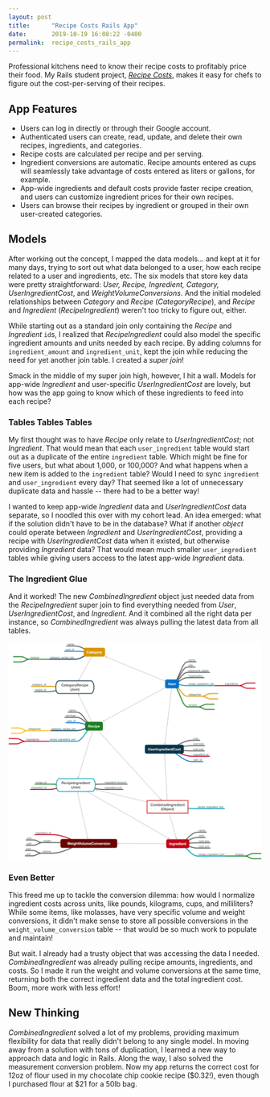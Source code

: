 ```yaml
---
layout: post
title:      "Recipe Costs Rails App"
date:       2019-10-19 16:08:22 -0400
permalink:  recipe_costs_rails_app
---
```


Professional kitchens need to know their recipe costs to profitably price their food. My Rails student project, [_Recipe Costs_](https://github.com/aparkening/recipe_costs), makes it easy for chefs to figure out the cost-per-serving of their recipes.
 
## App Features
- Users can log in directly or through their Google account.
- Authenticated users can create, read, update, and delete their own recipes, ingredients, and categories.
- Recipe costs are calculated per recipe and per serving. 
- Ingredient conversions are automatic. Recipe amounts entered as cups will  seamlessly take advantage of costs entered as liters or gallons, for example.
- App-wide ingredients and default costs provide faster recipe creation, and users can customize ingredient prices for their own recipes.
- Users can browse their recipes by ingredient or grouped in their own user-created categories.

## Models
After working out the concept, I mapped the data models... and kept at it for many days, trying to sort out what data belonged to a user, how each recipe related to a user and ingredients, etc. The six models that store key data were pretty straightforward: *User, Recipe, Ingredient, Category, UserIngredientCost*, and *WeightVolumeConversions*. And the initial modeled relationships between *Category* and *Recipe* (*CategoryRecipe*), and *Recipe* and *Ingredient* (*RecipeIngredient*) weren't too tricky to figure out, either.

While starting out as a standard join only containing the *Recipe* and *Ingredient* `id`s, I realized that *RecipeIngredient* could also model the specific ingredient amounts and units needed by each recipe. By adding columns for `ingredient_amount` and `ingredient_unit`, kept the join while reducing the need for yet another join table. I created a *super join*!

Smack in the middle of my super join high, however, I hit a wall. Models for app-wide *Ingredient* and user-specific *UserIngredientCost* are lovely, but how was the app going to know which of these ingredients to feed into each recipe?

### Tables Tables Tables
My first thought was to have *Recipe* only relate to *UserIngredientCost*; not *Ingredient*. That would mean that each `user_ingredient` table would start out as a duplicate of the entire `ingredient` table. Which might be fine for five users, but what about 1,000, or 100,000? And what happens when a new item is added to the `ingredient` table? Would I need to sync `ingredient` and `user_ingredient` every day? That seemed like a lot of unnecessary duplicate data and hassle -- there had to be a better way!

I wanted to keep app-wide *Ingredient* data and *UserIngredientCost* data separate, so I noodled this over with my cohort lead. An idea emerged: what if the solution didn't have to be in the database? What if another *object* could operate between *Ingredient* and *UserIngredientCost*, providing a recipe with *UserIngredientCost* data when it existed, but otherwise providing *Ingredient* data? That would mean much smaller `user_ingredient` tables while giving users access to the latest app-wide *Ingredient* data.

### The Ingredient Glue
And it worked! The new *CombinedIngredient* object just needed data from the *RecipeIngredient* super join to find everything needed from *User*, *UserIngredientCost*, and *Ingredient*. And it combined all the right data per instance, so *CombinedIngredient* was always pulling the latest data from all tables. 

![](https://github.com/aparkening/recipe_costs/blob/master/public/images/recipe-costs-data-models.png?raw=true)

### Even Better
This freed me up to tackle the conversion dilemma: how would I normalize ingredient costs across units, like pounds, kilograms, cups, and milliliters? While some items, like molasses, have very specific volume and weight conversions, it didn't make sense to store all possible conversions in the `weight_volume_conversion` table -- that would be so much work to populate and maintain!

But wait. I already had a trusty object that was accessing the data I needed. *CombinedIngredient* was already pulling recipe amounts, ingredients, and costs. So I made it run the weight and volume conversions at the same time, returning both the correct ingredient data and the total ingredient cost. Boom, more work with less effort!

## New Thinking
*CombinedIngredient* solved a lot of my problems, providing maximum flexibility for data that really didn't belong to any single model. In moving away from a solution with tons of duplication, I learned a new way to approach data and logic in Rails. Along the way, I also solved the measurement conversion problem. Now my app returns the correct cost for 12oz of flour used in my chocolate chip cookie recipe ($0.32!), even though I purchased flour at $21 for a 50lb bag.
